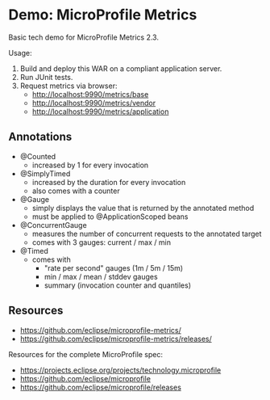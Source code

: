 # Demo: MicroProfile Metrics

Basic tech demo for MicroProfile Metrics 2.3.

Usage:

 1. Build and deploy this WAR on a compliant application server.
 1. Run JUnit tests.
 1. Request metrics via browser:
    * <http://localhost:9990/metrics/base>
    * <http://localhost:9990/metrics/vendor>
    * <http://localhost:9990/metrics/application>

## Annotations

 * @Counted
   * increased by 1 for every invocation
 * @SimplyTimed
   * increased by the duration for every invocation
   * also comes with a counter
 * @Gauge
   * simply displays the value that is returned by the annotated method
   * must be applied to @ApplicationScoped beans
 * @ConcurrentGauge
   * measures the number of concurrent requests to the annotated target
   * comes with 3 gauges: current / max / min
 * @Timed
   * comes with
     * "rate per second" gauges (1m / 5m / 15m)
     * min / max / mean / stddev gauges
     * summary (invocation counter and quantiles)

## Resources

 * <https://github.com/eclipse/microprofile-metrics/>
 * <https://github.com/eclipse/microprofile-metrics/releases/>

Resources for the complete MicroProfile spec:

 * <https://projects.eclipse.org/projects/technology.microprofile>
 * <https://github.com/eclipse/microprofile>
 * <https://github.com/eclipse/microprofile/releases>